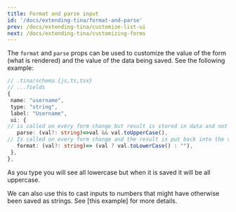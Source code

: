 ```yaml
---
title: Format and parse input
id: '/docs/extending-tina/format-and-parse'
prev: /docs/extending-tina/customize-list-ui
next: /docs/extending-tina/customizing-forms
---
```


The `format` and `parse` props can be used to customize the value of the form (what is rendered) and the value of the data being saved. See the following example:

```ts
// .tina/schema.{js,ts,tsx}
// ...fields
{
 name: "username",
 type: "string",
 label: "Username",
 ui: {
// is called on every form change but result is stored in data and not in the form value (saved to file but not displayed to the user)
   parse: (val?: string)=>val && val.toUpperCase(),
// Is called on every form change and the result is put back into the value of the form (displayed to the user)           
   format: (val?: string)=> (val ? val.toLowerCase() : ""),
 },
},
```

As you type you will see all lowercase but when it is saved it will be all uppercase.

We can also use this to cast inputs to numbers that might have otherwise been saved as strings. See [this example] for more details.



<!-- TODO add this back in when this bug is fixed -->
<!-- Combining this with a custom input we can make fields that are automatically updated. For example we have have a "Last edited" field that will automatically update when the form was last updated.

```tsx
// .tina/schema.ts

// ...other fields
{
 name: "lastUpdated",
 type: "string",
 ui: {
   parse: (val?: string)=>val || "",
   format: ()=> {
     return (new Date()).toLocaleDateString()
   },
   component: ({input})=>{
     return <div>Last updated: {input.value}</div>
   }
 },
},
``` -->
